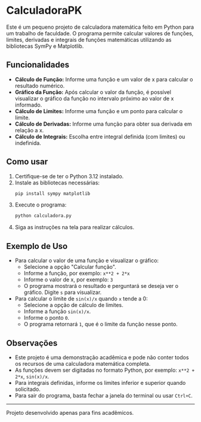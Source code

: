 # CalculadoraPK

Este é um pequeno projeto de calculadora matemática feito em Python para um trabalho de faculdade. O programa permite calcular valores de funções, limites, derivadas e integrais de funções matemáticas utilizando as bibliotecas SymPy e Matplotlib.

## Funcionalidades

- **Cálculo de Função:** Informe uma função e um valor de x para calcular o resultado numérico.
- **Gráfico da Função:** Após calcular o valor da função, é possível visualizar o gráfico da função no intervalo próximo ao valor de x informado.
- **Cálculo de Limites:** Informe uma função e um ponto para calcular o limite.
- **Cálculo de Derivadas:** Informe uma função para obter sua derivada em relação a x.
- **Cálculo de Integrais:** Escolha entre integral definida (com limites) ou indefinida.

## Como usar

1. Certifique-se de ter o Python 3.12 instalado.
2. Instale as bibliotecas necessárias:
   ```bash
   pip install sympy matplotlib
   ```
3. Execute o programa:
   ```bash
   python calculadora.py
   ```
4. Siga as instruções na tela para realizar cálculos.

## Exemplo de Uso

- Para calcular o valor de uma função e visualizar o gráfico:
  - Selecione a opção "Calcular função".
  - Informe a função, por exemplo: `x**2 + 2*x`
  - Informe o valor de x, por exemplo: `3`
  - O programa mostrará o resultado e perguntará se deseja ver o gráfico. Digite `s` para visualizar.
- Para calcular o limite de `sin(x)/x` quando `x` tende a 0:
  - Selecione a opção de cálculo de limites.
  - Informe a função `sin(x)/x`.
  - Informe o ponto `0`.
  - O programa retornará `1`, que é o limite da função nesse ponto.

## Observações

- Este projeto é uma demonstração acadêmica e pode não conter todos os recursos de uma calculadora matemática completa.
- As funções devem ser digitadas no formato Python, por exemplo: `x**2 + 2*x`, `sin(x)/x`.
- Para integrais definidas, informe os limites inferior e superior quando solicitado.
- Para sair do programa, basta fechar a janela do terminal ou usar `Ctrl+C`.

---

Projeto desenvolvido apenas para fins acadêmicos.